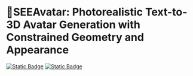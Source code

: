 # 🧐SEEAvatar: Photorealistic Text-to-3D Avatar Generation with Constrained Geometry and Appearance

[![Static Badge](https://img.shields.io/badge/Arxiv-red)](https://arxiv.org/abs/2312.08889) [![Static Badge](https://img.shields.io/badge/Project%20Page-blue)
](https://seeavatar3d.github.io)
